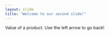 ```yaml
---
layout: slide
title: "Welcome to our second slide!"
---
```

Value of a product.
Use the left arrow to go back!
